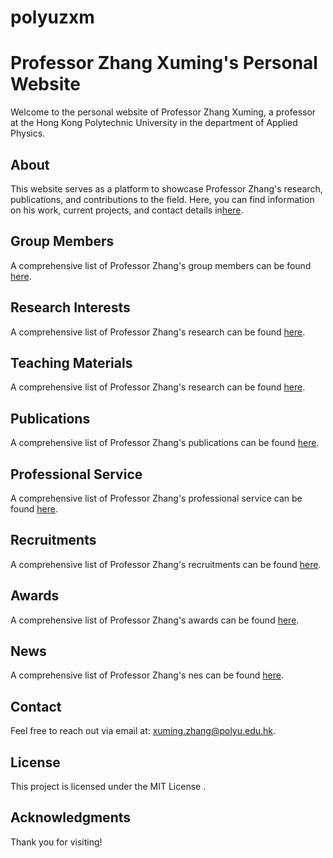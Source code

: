 # polyuzxm
# Professor Zhang Xuming's Personal Website

Welcome to the personal website of Professor Zhang Xuming, a professor  at the Hong Kong Polytechnic University in the department of Applied Physics.

## About

This website serves as a platform to showcase Professor Zhang's research, publications, and contributions to the field. Here, you can find information on his work, current projects, and contact details in[here](https://apzxm.github.io/polyuzxm/polyu_default.html).

## Group Members

A comprehensive list of Professor Zhang's group members can be found [here](https://apzxm.github.io/polyuzxm/polyu_group_members.html).

## Research Interests

A comprehensive list of Professor Zhang's research can be found [here](https://apzxm.github.io/polyuzxm/polyu_research.html).

## Teaching Materials

A comprehensive list of Professor Zhang's research can be found [here](https://apzxm.github.io/polyuzxm/polyu_teaching.html).

## Publications

A comprehensive list of Professor Zhang's publications can be found [here](https://apzxm.github.io/polyuzxm/polyu_publications.html).

## Professional Service

A comprehensive list of Professor Zhang's professional service can be found [here](https://apzxm.github.io/polyuzxm/polyu_professional_service.html).

## Recruitments

A comprehensive list of Professor Zhang's recruitments can be found [here](https://apzxm.github.io/polyuzxm/polyu_recruitments.html).

## Awards

A comprehensive list of Professor Zhang's awards can be found [here](https://apzxm.github.io/polyuzxm/polyu_awards.html).

## News

A comprehensive list of Professor Zhang's nes can be found [here](https://apzxm.github.io/polyuzxm/polyu_new.html).

## Contact

Feel free to reach out via email at: [xuming.zhang@polyu.edu.hk](mailto:xuming.zhang@polyu.edu.hk).

## License

This project is licensed under the MIT License .

## Acknowledgments

Thank you for visiting!
